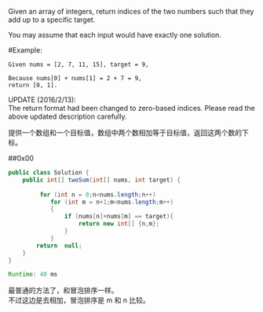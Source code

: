 Given an array of integers, return indices of the two numbers such that they add up to a specific target.

You may assume that each input would have exactly one solution.

#Example:
```
Given nums = [2, 7, 11, 15], target = 9,

Because nums[0] + nums[1] = 2 + 7 = 9,
return [0, 1].
```

UPDATE (2016/2/13):  
The return format had been changed to zero-based indices. Please read the above updated description carefully.

提供一个数组和一个目标值，数组中两个数相加等于目标值，返回这两个数的下标。



##0x00

```java
public class Solution {
    public int[] twoSum(int[] nums, int target) {
        
         for (int n = 0;n<nums.length;n++)
            for (int m = n+1;m<nums.length;m++)
            {
                if (nums[n]+nums[m] == target){
                    return new int[] {n,m};
                }
            }
        return  null;
    }
}

Runtime: 40 ms
```

最普通的方法了，和冒泡排序一样。  
不过这边是去相加，冒泡排序是 m 和 n 比较。
